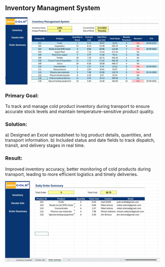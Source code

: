 ## Inventory Managment System
![image alt](https://github.com/OneBlack333/Images/blob/main/main%20.jpg)

### Primary Goal: 
To track and manage cold product inventory during transport to ensure accurate stock levels and maintain temperature-sensitive product quality. 

### Solution: 
a) Designed an Excel spreadsheet to log product details, quantities, and transport information. 
b) Included status and date fields to track dispatch, transit, and delivery stages in real time. 

### Result:  
Improved inventory accuracy, better monitoring of cold products during transport, leading to more efficient logistics and timely deliveries. 

![image alt](https://github.com/OneBlack333/Images/blob/main/Daily%20order.jpg)
